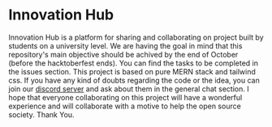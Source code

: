 # Innovation Hub
Innovation Hub is a platform for sharing and collaborating on project built by students on a university level.
We are having the goal in mind that this repository's main objective should be achived by the end of October (before the hacktoberfest ends).
You can find the tasks to be completed in the issues section. 
This project is based on pure MERN stack and tailwind css. If you have any kind of doubts regarding the code or the idea, you can join our [discord server](https://discord.gg/wVkfmCZq) and ask about them in the general chat section. 
I hope that everyone collaborating on this project will have a wonderful experience and will collaborate with a motive to help the open source society.
Thank You.
